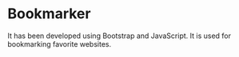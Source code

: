 # Bookmarker 
It has been developed using Bootstrap and JavaScript. It is used for bookmarking favorite websites.  
